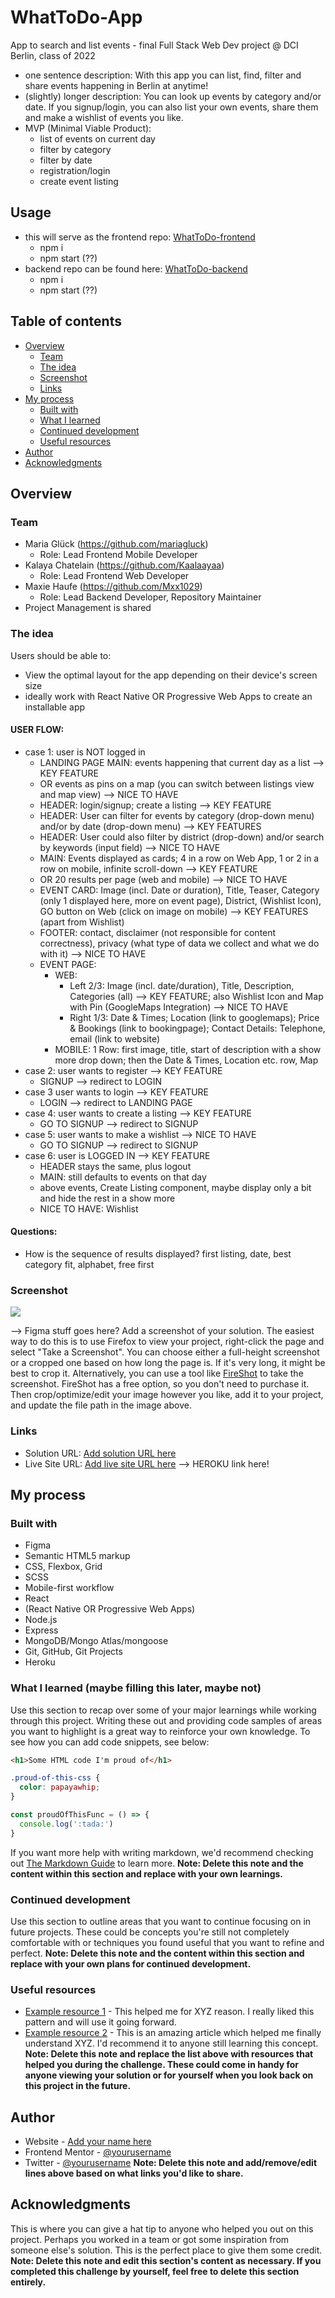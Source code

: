 # WhatToDo-App
App to search and list events - final Full Stack Web Dev project @ DCI Berlin, class of 2022

- one sentence description: With this app you can list, find, filter and share events happening in Berlin at anytime!
- (slightly) longer description: You can look up events by category and/or date. If you signup/login, you can also list your own events, share them and make a wishlist of events you like.
- MVP (Minimal Viable Product):
  - list of events on current day
  - filter by category
  - filter by date
  - registration/login
  - create event listing

## Usage
  - this will serve as the frontend repo: [WhatToDo-frontend](https://github.com/Mxx1029/WhatToDo-frontend)
    - npm i
    - npm start (??)
  - backend repo can be found here: [WhatToDo-backend](https://github.com/Mxx1029/WhatToDo-backend)
    - npm i
    - npm start (??)

## Table of contents
- [Overview](#overview)
  - [Team](#team)
  - [The idea](#the-idea)
  - [Screenshot](#screenshot)
  - [Links](#links)
- [My process](#my-process)
  - [Built with](#built-with)
  - [What I learned](#what-i-learned)
  - [Continued development](#continued-development)
  - [Useful resources](#useful-resources)
- [Author](#author)
- [Acknowledgments](#acknowledgments)

## Overview
### Team

- Maria Glück (https://github.com/mariagluck)
  - Role: Lead Frontend Mobile Developer
- Kalaya Chatelain (https://github.com/Kaalaayaa)
  - Role: Lead Frontend Web Developer
- Maxie Haufe (https://github.com/Mxx1029)
  - Role: Lead Backend Developer, Repository Maintainer
- Project Management is shared

### The idea

Users should be able to:
- View the optimal layout for the app depending on their device's screen size
- ideally work with React Native OR Progressive Web Apps to create an installable app

#### USER FLOW: 
- case 1: user is NOT logged in
  - LANDING PAGE MAIN: events happening that current day as a list --> KEY FEATURE
  - OR events as pins on a map (you can switch between listings view and map view) --> NICE TO HAVE
  - HEADER: login/signup; create a listing --> KEY FEATURE
  - HEADER: User can filter for events by category (drop-down menu) and/or by date (drop-down menu) --> KEY FEATURES
  - HEADER: User could also filter by district (drop-down) and/or search by keywords (input field) --> NICE TO HAVE
  - MAIN: Events displayed as cards; 4 in a row on Web App, 1 or 2 in a row on mobile, infinite scroll-down --> KEY FEATURE 
  - OR 20 results per page (web and mobile) --> NICE TO HAVE
  - EVENT CARD: Image (incl. Date or duration), Title, Teaser, Category (only 1 displayed here, more on event page), District, (Wishlist Icon), GO button on Web (click on image on mobile) --> KEY FEATURES (apart from Wishlist)
  - FOOTER: contact, disclaimer (not responsible for content correctness), privacy (what type of data we collect and what we do with it) --> NICE TO HAVE
  - EVENT PAGE: 
    - WEB: 
      - Left 2/3: Image (incl. date/duration), Title, Description, Categories (all) --> KEY FEATURE; also Wishlist Icon and Map with Pin (GoogleMaps Integration) --> NICE TO HAVE
      - Right 1/3: Date & Times; Location (link to googlemaps); Price & Bookings (link to bookingpage); Contact Details: Telephone, email (link to website)
    - MOBILE: 1 Row: first image, title, start of description with a show more drop down; then the Date & Times, Location etc. row, Map
- case 2: user wants to register --> KEY FEATURE
  - SIGNUP --> redirect to LOGIN
- case 3 user wants to login --> KEY FEATURE
  - LOGIN --> redirect to LANDING PAGE
- case 4: user wants to create a listing --> KEY FEATURE
  - GO TO SIGNUP --> redirect to SIGNUP
- case 5: user wants to make a wishlist --> NICE TO HAVE
  - GO TO SIGNUP --> redirect to SIGNUP
- case 6: user is LOGGED IN --> KEY FEATURE
  - HEADER stays the same, plus logout
  - MAIN: still defaults to events on that day
  - above events, Create Listing component, maybe display only a bit and hide the rest in a show more
  - NICE TO HAVE: Wishlist

#### Questions: 
- How is the sequence of results displayed? first listing, date, best category fit, alphabet, free first


### Screenshot
![](./screenshot.jpg)

--> Figma stuff goes here?
Add a screenshot of your solution. The easiest way to do this is to use Firefox to view your project, right-click the page and select "Take a Screenshot". You can choose either a full-height screenshot or a cropped one based on how long the page is. If it's very long, it might be best to crop it.
Alternatively, you can use a tool like [FireShot](https://getfireshot.com/) to take the screenshot. FireShot has a free option, so you don't need to purchase it.
Then crop/optimize/edit your image however you like, add it to your project, and update the file path in the image above.

### Links
- Solution URL: [Add solution URL here](https://your-solution-url.com) 
- Live Site URL: [Add live site URL here](https://your-live-site-url.com) --> HEROKU link here!
## My process
### Built with
- Figma
- Semantic HTML5 markup
- CSS, Flexbox, Grid
- SCSS
- Mobile-first workflow
- React
- (React Native OR Progressive Web Apps)
- Node.js
- Express
- MongoDB/Mongo Atlas/mongoose
- Git, GitHub, Git Projects
- Heroku
### What I learned (maybe filling this later, maybe not)
Use this section to recap over some of your major learnings while working through this project. Writing these out and providing code samples of areas you want to highlight is a great way to reinforce your own knowledge.
To see how you can add code snippets, see below:
```html
<h1>Some HTML code I'm proud of</h1>
```
```css
.proud-of-this-css {
  color: papayawhip;
}
```
```js
const proudOfThisFunc = () => {
  console.log(':tada:')
}
```
If you want more help with writing markdown, we'd recommend checking out [The Markdown Guide](https://www.markdownguide.org/) to learn more.
**Note: Delete this note and the content within this section and replace with your own learnings.**

### Continued development
Use this section to outline areas that you want to continue focusing on in future projects. These could be concepts you're still not completely comfortable with or techniques you found useful that you want to refine and perfect.
**Note: Delete this note and the content within this section and replace with your own plans for continued development.**

### Useful resources
- [Example resource 1](https://www.example.com) - This helped me for XYZ reason. I really liked this pattern and will use it going forward.
- [Example resource 2](https://www.example.com) - This is an amazing article which helped me finally understand XYZ. I'd recommend it to anyone still learning this concept.
**Note: Delete this note and replace the list above with resources that helped you during the challenge. These could come in handy for anyone viewing your solution or for yourself when you look back on this project in the future.**

## Author
- Website - [Add your name here](https://www.your-site.com)
- Frontend Mentor - [@yourusername](https://www.frontendmentor.io/profile/yourusername)
- Twitter - [@yourusername](https://www.twitter.com/yourusername)
**Note: Delete this note and add/remove/edit lines above based on what links you'd like to share.**

## Acknowledgments
This is where you can give a hat tip to anyone who helped you out on this project. Perhaps you worked in a team or got some inspiration from someone else's solution. This is the perfect place to give them some credit.
**Note: Delete this note and edit this section's content as necessary. If you completed this challenge by yourself, feel free to delete this section entirely.**
